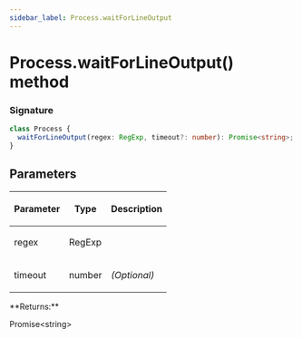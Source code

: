 ```yaml
---
sidebar_label: Process.waitForLineOutput
---
```


# Process.waitForLineOutput() method

### Signature

```typescript
class Process {
  waitForLineOutput(regex: RegExp, timeout?: number): Promise<string>;
}
```

## Parameters

<table><thead><tr><th>

Parameter

</th><th>

Type

</th><th>

Description

</th></tr></thead>
<tbody><tr><td>

regex

</td><td>

RegExp

</td><td>

</td></tr>
<tr><td>

timeout

</td><td>

number

</td><td>

_(Optional)_

</td></tr>
</tbody></table>
**Returns:**

Promise&lt;string&gt;
